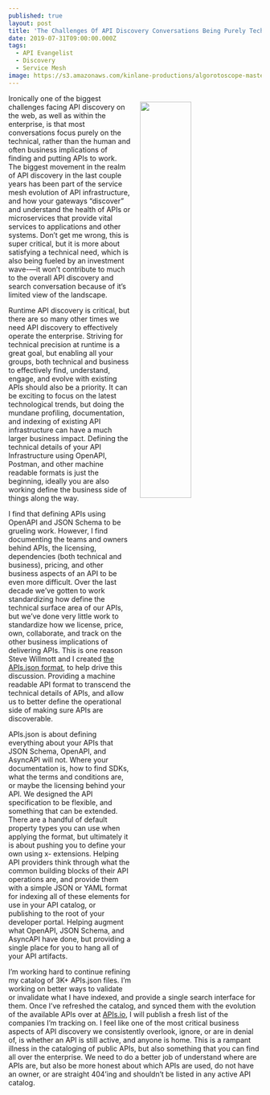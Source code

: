 ```yaml
---
published: true
layout: post
title: 'The Challenges Of API Discovery Conversations Being Purely Technical'
date: 2019-07-31T09:00:00.000Z
tags:
  - API Evangelist
  - Discovery
  - Service Mesh
image: https://s3.amazonaws.com/kinlane-productions/algorotoscope-master/containership-containership-blue-circuit-5.jpg
---
```

<img src="{{ page.image }}" width="45%" align="right" style="padding: 15px;" />
Ironically one of the biggest challenges facing API discovery on the web, as well as within the enterprise, is that most conversations focus purely on the technical, rather than the human and often business implications of finding and putting APIs to work. The biggest movement in the realm of API discovery in the last couple years has been part of the service mesh evolution of API infrastructure, and how your gateways “discover” and understand the health of APIs or microservices that provide vital services to applications and other systems. Don’t get me wrong, this is super critical, but it is more about satisfying a technical need, which is also being fueled by an investment wave-—it won’t contribute to much to the overall API discovery and search conversation because of it’s limited view of the landscape.

Runtime API discovery is critical, but there are so many other times we need API discovery to effectively operate the enterprise. Striving for technical precision at runtime is a great goal, but enabling all your groups, both technical and business to effectively find, understand, engage, and evolve with existing APIs should also be a priority. It can be exciting to focus on the latest technological trends, but doing the mundane profiling, documentation, and indexing of existing API infrastructure can have a much larger business impact. Defining the technical details of your API Infrastructure using OpenAPI, Postman, and other machine readable formats is just the beginning, ideally you are also working define the business side of things along the way.

I find that defining APIs using OpenAPI and JSON Schema to be grueling work. However, I find documenting the teams and owners behind APIs, the licensing, dependencies (both technical and business), pricing, and other business aspects of an API to be even more difficult. Over the last decade we’ve gotten to work standardizing how define the technical surface area of our APIs, but we’ve done very little work to standardize how we license, price, own, collaborate, and track on the other business implications of delivering APIs. This is one reason Steve Willmott and I created <a href="http://apisjson.org/">the APIs.json format</a>, to help drive this discussion. Providing a machine readable API format to transcend the technical details of APIs, and allow us to better define the operational side of making sure APIs are discoverable.

APIs.json is about defining everything about your APIs that JSON Schema, OpenAPI, and AsyncAPI will not. Where your documentation is, how to find SDKs, what the terms and conditions are, or maybe the licensing behind your API. We designed the API specification to be flexible, and something that can be extended. There are a handful of default property types you can use when applying the format, but ultimately it is about pushing you to define your own using x- extensions. Helping API providers think through what the common building blocks of their API operations are, and provide them with a simple JSON or YAML format for indexing all of these elements for use in your API catalog, or publishing to the root of your developer portal. Helping augment what OpenAPI, JSON Schema, and AsyncAPI have done, but providing a single place for you to hang all of your API artifacts.

I’m working hard to continue refining my catalog of 3K+ APIs.json files. I’m working on better ways to validate or invalidate what I have indexed, and provide a single search interface for them. Once I’ve refreshed the catalog, and synced them with the evolution of the available APIs over at <a href="http://apis.io">APIs.io</a>, I will publish a fresh list of the companies I’m tracking on. I feel like one of the most critical business aspects of API discovery we consistently overlook, ignore, or are in denial of, is whether an API is still active, and anyone is home. This is a rampant illness in the cataloging of public APIs, but also something that you can find all over the enterprise. We need to do a better job of understand where are APIs are, but also be more honest about which APIs are used, do not have an owner, or are straight 404’ing and shouldn’t be listed in any active API catalog.
